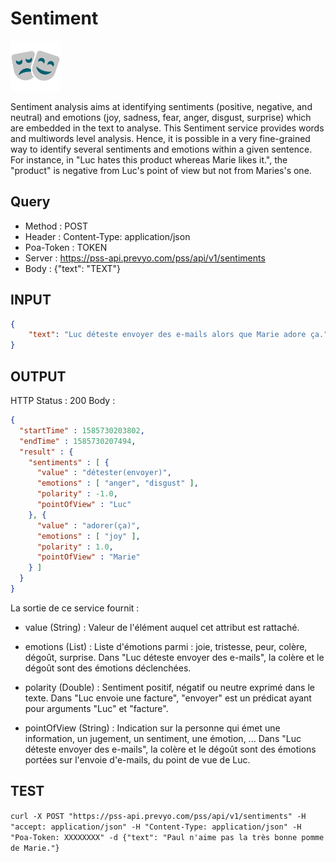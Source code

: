 Sentiment
==

<img src="../images/ic_pss_sentiment.png" alt="drawing" width="80"/>

Sentiment analysis aims at identifying sentiments (positive, negative, and neutral) and emotions (joy, sadness, fear, anger, disgust, surprise) which are embedded in the text to analyse. This Sentiment service provides words and multiwords level analysis. Hence, it is possible in a very fine-grained way to identify several sentiments and emotions within a given sentence. For instance, in "Luc hates this product whereas Marie likes it.", the "product" is negative from Luc's point of view but not from Maries's one.

Query
--
* Method : POST
* Header : Content-Type: application/json
* Poa-Token : TOKEN
* Server : https://pss-api.prevyo.com/pss/api/v1/sentiments
* Body : {"text": "TEXT"}

INPUT
--

```JSON
{
    "text": "Luc déteste envoyer des e-mails alors que Marie adore ça."
}
```

OUTPUT
--
HTTP Status : 200
Body :

```JSON
{
  "startTime" : 1585730203802,
  "endTime" : 1585730207494,
  "result" : {
    "sentiments" : [ {
      "value" : "détester(envoyer)",
      "emotions" : [ "anger", "disgust" ],
      "polarity" : -1.0,
      "pointOfView" : "Luc"
    }, {
      "value" : "adorer(ça)",
      "emotions" : [ "joy" ],
      "polarity" : 1.0,
      "pointOfView" : "Marie"
    } ]
  }
}
```

La sortie de ce service fournit :

* value (String) : Valeur de l'élément auquel cet attribut est rattaché.

* emotions (List) : Liste d'émotions parmi : joie, tristesse, peur, colère, dégoût, surprise.
Dans "Luc déteste envoyer des e-mails", la colère et le dégoût sont des émotions déclenchées.

* polarity (Double) : Sentiment positif, négatif ou neutre exprimé dans le texte.
Dans "Luc envoie une facture", "envoyer" est un prédicat ayant pour arguments "Luc" et "facture".

* pointOfView (String) : Indication sur la personne qui émet une information, un jugement, un sentiment, une émotion, ...
Dans "Luc déteste envoyer des e-mails", la colère et le dégoût sont des émotions portées sur l'envoie d'e-mails, du point de vue de Luc.


TEST
--

`curl -X POST "https://pss-api.prevyo.com/pss/api/v1/sentiments" -H "accept: application/json" -H "Content-Type: application/json" -H "Poa-Token: XXXXXXXX" -d {"text": "Paul n'aime pas la très bonne pomme de Marie."}` 

